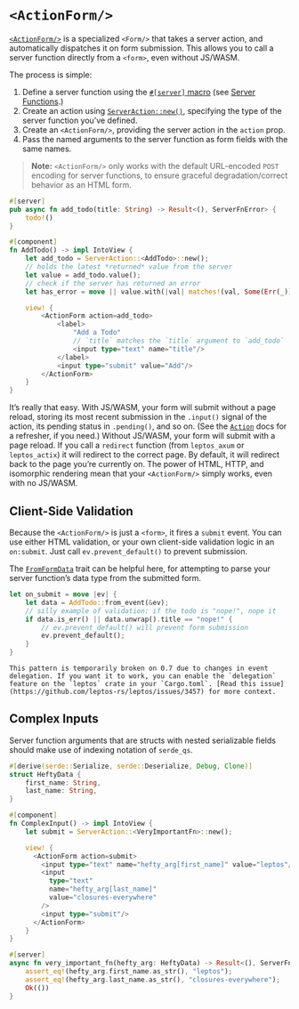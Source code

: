 # `<ActionForm/>`

[`<ActionForm/>`](https://docs.rs/leptos/latest/leptos/form/fn.ActionForm.html) is a specialized `<Form/>` that takes a server action, and automatically dispatches it on form submission. This allows you to call a server function directly from a `<form>`, even without JS/WASM.

The process is simple:

1. Define a server function using the [`#[server]` macro](https://docs.rs/leptos/latest/leptos/attr.server.html) (see [Server Functions](../server/25_server_functions.md).)
2. Create an action using [`ServerAction::new()`](https://docs.rs/leptos/latest/leptos/server/struct.ServerAction.html), specifying the type of the server function you’ve defined.
3. Create an `<ActionForm/>`, providing the server action in the `action` prop.
4. Pass the named arguments to the server function as form fields with the same names.

> **Note:** `<ActionForm/>` only works with the default URL-encoded `POST` encoding for server functions, to ensure graceful degradation/correct behavior as an HTML form.

```rust
#[server]
pub async fn add_todo(title: String) -> Result<(), ServerFnError> {
    todo!()
}

#[component]
fn AddTodo() -> impl IntoView {
    let add_todo = ServerAction::<AddTodo>::new();
    // holds the latest *returned* value from the server
    let value = add_todo.value();
    // check if the server has returned an error
    let has_error = move || value.with(|val| matches!(val, Some(Err(_))));

    view! {
        <ActionForm action=add_todo>
            <label>
                "Add a Todo"
                // `title` matches the `title` argument to `add_todo`
                <input type="text" name="title"/>
            </label>
            <input type="submit" value="Add"/>
        </ActionForm>
    }
}
```

It’s really that easy. With JS/WASM, your form will submit without a page reload, storing its most recent submission in the `.input()` signal of the action, its pending status in `.pending()`, and so on. (See the [`Action`](https://docs.rs/leptos/latest/leptos/reactive/actions/struct.Action.html) docs for a refresher, if you need.) Without JS/WASM, your form will submit with a page reload. If you call a `redirect` function (from `leptos_axum` or `leptos_actix`) it will redirect to the correct page. By default, it will redirect back to the page you’re currently on. The power of HTML, HTTP, and isomorphic rendering mean that your `<ActionForm/>` simply works, even with no JS/WASM.

## Client-Side Validation

Because the `<ActionForm/>` is just a `<form>`, it fires a `submit` event. You can use either HTML validation, or your own client-side validation logic in an `on:submit`. Just call `ev.prevent_default()` to prevent submission.

The [`FromFormData`](https://docs.rs/leptos/latest/leptos/form/trait.FromFormData.html) trait can be helpful here, for attempting to parse your server function’s data type from the submitted form.

```rust
let on_submit = move |ev| {
	let data = AddTodo::from_event(&ev);
	// silly example of validation: if the todo is "nope!", nope it
	if data.is_err() || data.unwrap().title == "nope!" {
		// ev.prevent_default() will prevent form submission
		ev.prevent_default();
	}
}
```

```admonish warning
This pattern is temporarily broken on 0.7 due to changes in event delegation. If you want it to work, you can enable the `delegation` feature on the `leptos` crate in your `Cargo.toml`. [Read this issue](https://github.com/leptos-rs/leptos/issues/3457) for more context.
```

## Complex Inputs

Server function arguments that are structs with nested serializable fields should make use of indexing notation of `serde_qs`.

```rust
#[derive(serde::Serialize, serde::Deserialize, Debug, Clone)]
struct HeftyData {
    first_name: String,
    last_name: String,
}

#[component]
fn ComplexInput() -> impl IntoView {
    let submit = ServerAction::<VeryImportantFn>::new();

    view! {
      <ActionForm action=submit>
        <input type="text" name="hefty_arg[first_name]" value="leptos"/>
        <input
          type="text"
          name="hefty_arg[last_name]"
          value="closures-everywhere"
        />
        <input type="submit"/>
      </ActionForm>
    }
}

#[server]
async fn very_important_fn(hefty_arg: HeftyData) -> Result<(), ServerFnError> {
    assert_eq!(hefty_arg.first_name.as_str(), "leptos");
    assert_eq!(hefty_arg.last_name.as_str(), "closures-everywhere");
    Ok(())
}
```
